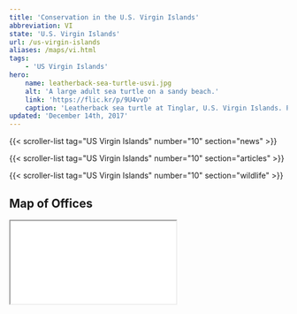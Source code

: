 ```yaml
---
title: 'Conservation in the U.S. Virgin Islands'
abbreviation: VI
state: 'U.S. Virgin Islands'
url: /us-virgin-islands
aliases: /maps/vi.html
tags:
    - 'US Virgin Islands'
hero:
    name: leatherback-sea-turtle-usvi.jpg
    alt: 'A large adult sea turtle on a sandy beach.'
    link: 'https://flic.kr/p/9U4vvD'
    caption: 'Leatherback sea turtle at Tinglar, U.S. Virgin Islands. Photo by Claudia Lombard, USFWS'
updated: 'December 14th, 2017'
---
```


{{< scroller-list tag="US Virgin Islands" number="10" section="news" >}}

{{< scroller-list tag="US Virgin Islands" number="10" section="articles" >}}

{{< scroller-list tag="US Virgin Islands" number="10" section="wildlife" >}}

## Map of Offices
<iframe src="/map/#/map/?search=Virgin+Islands" class="state-map" title="List of offices in the Southeast Region of the U.S. Fish and Wildlife Service"></iframe>
